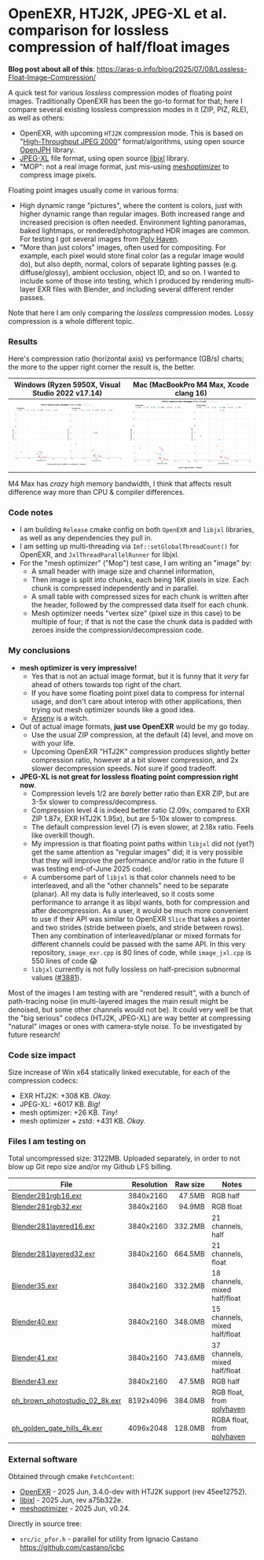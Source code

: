 # OpenEXR, HTJ2K, JPEG-XL et al. comparison for lossless compression of half/float images

**Blog post about all of this**: https://aras-p.info/blog/2025/07/08/Lossless-Float-Image-Compression/

A quick test for various *lossless* compression modes of floating point images. Traditionally
OpenEXR has been the go-to format for that; here I compare several existing lossless compression
modes in it (ZIP, PIZ, RLE), as well as others:

- OpenEXR, with upcoming `HTJ2K` compression mode. This is based on "[High-Throughput JPEG 2000](https://jpeg.org/jpeg2000/htj2k.html)"
  format/algorithms, using open source [OpenJPH](https://github.com/aous72/OpenJPH) library.
- [JPEG-XL](https://jpeg.org/jpegxl/index.html) file format, using open source [libjxl](https://github.com/libjxl/libjxl)
  library.
- "MOP": not a real image format, just mis-using [meshoptimizer](https://github.com/zeux/meshoptimizer) to compress image pixels.

Floating point images usually come in various forms:
- High dynamic range "pictures", where the content is colors, just with higher dynamic range than regular images. Both increased range
  and increased precision is often needed. Environment lighting panoramas, baked lightmaps, or rendered/photographed HDR images are common.
  For testing I got several images from [Poly Haven](https://polyhaven.com/).
- "More than just colors" images, often used for compositing. For example, each pixel would store final color (as a regular image would do),
  but also depth, normal, colors of separate lighting passes (e.g. diffuse/glossy), ambient occlusion, object ID, and so on.
  I wanted to include some of those into testing, which I produced by rendering multi-layer EXR files with Blender, and including
  several different render passes.

Note that here I am only comparing the *lossless* compression modes. Lossy compression is a whole different topic.

### Results

Here's compression ratio (horizontal axis) vs performance (GB/s) charts; the more to the upper right corner the result is, the better.

| Windows (Ryzen 5950X, Visual Studio 2022 v17.14) | Mac (MacBookPro M4 Max, Xcode clang 16) |
|-----|----|
| ![](/img/win-ryzen5950x-20250630.png?raw=true) | ![](/img/mac-m4max-20250630.png?raw=true) |

M4 Max has *crazy high* memory bandwidth, I think that affects result difference way more than CPU & compiler differences.

### Code notes

- I am building `Release` cmake config on both `OpenEXR` and `libjxl` libraries, as well as any dependencies they pull in.
- I am setting up multi-threading via `Imf::setGlobalThreadCount()` for OpenEXR, and `JxlThreadParallelRunner` for libjxl.
- For the "mesh optimizer" ("Mop") test case, I am writing an "image" by:
  - A small header with image size and channel information,
  - Then image is split into chunks, each being 16K pixels in size. Each chunk is compressed independently and in parallel.
  - A small table with compressed sizes for each chunk is written after the header, followed by the compressed data itself
    for each chunk.
  - Mesh optimizer needs "vertex size" (pixel size in this case) to be multiple of four; if that is not the case the chunk data
    is padded with zeroes inside the compression/decompression code.

### My conclusions

- **mesh optimizer is very impressive!**
  - Yes that is not an actual image format, but it is funny that it *very* far ahead of others towards top right of the chart.
  - If you have some floating point pixel data to compress for internal usage, and don't care about interop with other applications,
    then trying out mesh optimizer sounds like a good idea.
  - [Arseny](https://zeux.io/about/) is a witch.
- Out of actual image formats, **just use OpenEXR** would be my go today.
  - Use the usual ZIP compression, at the default (4) level, and move on with your life.
  - Upcoming OpenEXR "HTJ2K" compression produces slightly better compression ratio, however at a bit slower compression,
    and 2x slower decompression speeds. Not sure if good tradeoff.
- **JPEG-XL is not great for lossless floating point compression right now**.
  - Compression levels 1/2 are _barely_ better ratio than EXR ZIP, but are 3-5x slower to compress/decompress.
  - Compression level 4 is indeed better ratio (2.09x, compared to EXR ZIP 1.87x, EXR HTJ2K 1.95x), but are 5-10x slower to compress.
  - The default compression level (7) is even slower, at 2.18x ratio. Feels like overkill though.
  - My impression is that floating point paths within `libjxl` did not (yet?) get the same attention as "regular images" did; it is very
    possible that they will improve the performance and/or ratio in the future (I was testing end-of-June 2025 code).
  - A cumbersome part of `libjxl` is that color channels need to be interleaved, and all the "other channels" need
    to be separate (planar). All my data is fully interleaved, so it costs some performance to arrange it as libjxl wants,
    both for compression and after decompression. As a user, it would be much more convenient to use if their API
    was similar to OpenEXR `Slice` that takes a pointer and two strides (stride between pixels, and stride between rows). Then
    any combination of interleaved/planar or mixed formats for different channels could be passed with the same API.
    In this very repository, `image_exr.cpp` is 80 lines of code, while `image_jxl.cpp` is 550 lines of code :scream:
  - `libjxl` currently is not fully lossless on half-precision subnormal values ([#3881](https://github.com/libjxl/libjxl/issues/3881)).

Most of the images I am testing with are "rendered result", with a bunch of path-tracing noise (in multi-layered images the main result
might be denoised, but some other channels would not be). It could very well be that the "big serious" codecs (HTJ2K, JPEG-XL) are way
better at compressing "natural" images or ones with camera-style noise. To be investigated by future research!


### Code size impact

Size increase of Win x64 statically linked executable, for each of the compression codecs:

- EXR HTJ2K: +308 KB. _Okay._
- JPEG-XL: +6017 KB. _Big!_
- mesh optimizer: +26 KB. _Tiny!_
- mesh optimizer + zstd: +431 KB. _Okay._

### Files I am testing on

Total uncompressed size: 3122MB. Uploaded separately, in order to not blow up Git repo size and/or my Github LFS billing.

| File | Resolution | Raw size | Notes |
|------|-----------:|---------:|-------|
|[Blender281rgb16.exr](https://aras-p.info/files/exr_files/Blender281rgb16.exr) 	| 3840x2160 |  47.5MB | RGB half |
|[Blender281rgb32.exr](https://aras-p.info/files/exr_files/Blender281rgb32.exr) 	| 3840x2160 |  94.9MB | RGB float |
|[Blender281layered16.exr](https://aras-p.info/files/exr_files/Blender281layered16.exr) 	| 3840x2160 |  332.2MB | 21 channels, half |
|[Blender281layered32.exr](https://aras-p.info/files/exr_files/Blender281layered32.exr) 	| 3840x2160 |  664.5MB | 21 channels, float |
|[Blender35.exr](https://aras-p.info/files/exr_files/Blender35.exr) 	| 3840x2160 | 332.2MB | 18 channels, mixed half/float |
|[Blender40.exr](https://aras-p.info/files/exr_files/Blender40.exr) 	| 3840x2160 | 348.0MB | 15 channels, mixed half/float |
|[Blender41.exr](https://aras-p.info/files/exr_files/Blender41.exr) 	| 3840x2160 | 743.6MB | 37 channels, mixed half/float |
|[Blender43.exr](https://aras-p.info/files/exr_files/Blender43.exr) 	| 3840x2160 |  47.5MB | RGB half |
|[ph_brown_photostudio_02_8k.exr](https://aras-p.info/files/exr_files/ph_brown_photostudio_02_8k.exr) | 8192x4096 | 384.0MB | RGB float, from [polyhaven](https://polyhaven.com/a/brown_photostudio_02) |
|[ph_golden_gate_hills_4k.exr](https://aras-p.info/files/exr_files/ph_golden_gate_hills_4k.exr) | 4096x2048 | 128.0MB | RGBA float, from [polyhaven](https://polyhaven.com/a/golden_gate_hills) |

### External software

Obtained through cmake `FetchContent`:

- [OpenEXR](https://github.com/AcademySoftwareFoundation/openexr) - 2025 Jun, 3.4.0-dev with HTJ2K support (rev 45ee12752).
- [libjxl](https://github.com/libjxl/libjxl) - 2025 Jun, rev a75b322e.
- [meshoptimizer](https://github.com/zeux/meshoptimizer) - 2025 Jun, v0.24.

Directly in source tree:

- `src/ic_pfor.h` - parallel for utility from Ignacio Castano https://github.com/castano/icbc
